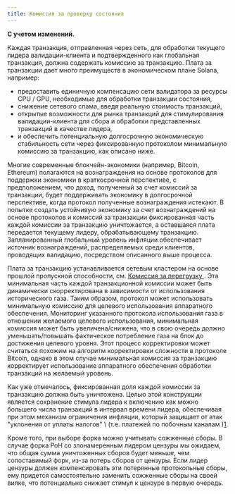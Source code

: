 ```yaml
---
title: Комиссия за проверку состояния
---
```


**С учетом изменений.**

Каждая транзакция, отправленная через сеть, для обработки текущего лидера валидации-клиента и подтвержденного как глобальная транзакция, должна содержать комиссию за транзакцию. Плата за транзакции дает много преимуществ в экономическом плане Solana, например:

- предоставить единичную компенсацию сети валидатора за ресурсы CPU / GPU, необходимые для обработки транзакции состояния,
- снижение сетевого спама, введя реальную стоимость транзакций,
- открытые возможности для рынка транзакций для стимулирования валидации-клиента для сбора и обработки представленных транзакций в качестве лидера,
- и обеспечить потенциальную долгосрочную экономическую стабильность сети через фиксированную протоколом минимальную комиссию за транзакцию, как описано ниже.

Многие современные блокчейн-экономики (например, Bitcoin, Ethereum) полагаются на вознаграждения на основе протоколов для поддержки экономики в краткосрочной перспективе, с предположением, что доход, полученный за счет комиссий за транзакции, будет поддерживать экономику в долгосрочной перспективе, когда протокол полученные вознаграждения истекают. В попытке создать устойчивую экономику за счет вознаграждений на основе протоколов и комиссий за транзакции фиксированная часть каждой комиссии за транзакцию уничтожается, а оставшаяся плата передается текущему лидеру, обрабатывающему транзакцию. Запланированный глобальный уровень инфляции обеспечивает источник вознаграждений, распределяемых среди клиентов, проводящих валидацию, посредством описанного выше процесса.

Плата за транзакцию устанавливается сетевым кластером на основе прошлой пропускной способности, см. [ Комиссия за перегрузку ](../../transaction-fees.md#congestion-driven-fees). Эта минимальная часть каждой транзакционной комиссии может быть динамически скорректирована в зависимости от использования исторического газа. Таким образом, протокол может использовать минимальную комиссию для целевого использования аппаратного обеспечения. Мониторинг указанного протокола использования газа в отношении желаемого целевого использования, минимальная комиссия может быть увеличена/снижена, что в свою очередь должно уменьшать/повышать фактическое потребление газа на блок до достижения целевого уровня. Этот процесс корректировки может считаться похожим на алгоритм корректировки сложности в протоколе Bitcoin, однако в этом случае минимальная комиссия за транзакцию корректирует использование аппаратного обеспечения обработки транзакций на желаемый уровень.

Как уже отмечалось, фиксированная доля каждой комиссии за транзакцию должна быть уничтожена. Целью этой конструкции является сохранение стимула лидера к включению как можно большего числа транзакций в интервал времени лидера, обеспечивая при этом механизм ограничения инфляции, который защищает от атак "уклонения от уплаты налогов" \ (т.е. платежей по побочным каналам \)[1](../ed_references.md).

Кроме того, при выборе форка можно учитывать сожженные сборы. В случае форка PoH со злонамеренным лидером цензуры мы ожидаем, что общая сумма уничтоженных сборов будет меньше, чем сопоставимый форк, из-за потерь сборов от цензуры. Если лидер цензуры должен компенсировать эти потерянные протокольные сборы, ему придется самостоятельно заменить сожженные сборы на своей вилке, что потенциально снижает стимул к цензуре в первую очередь.
